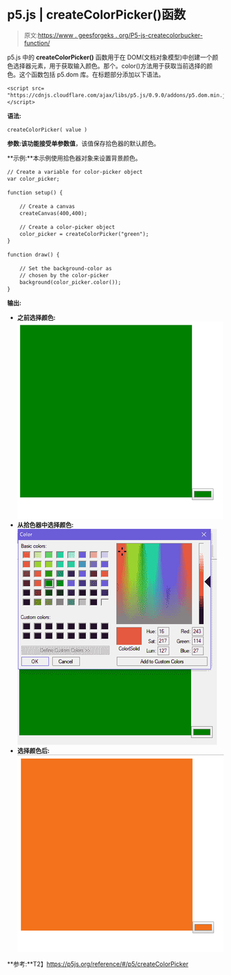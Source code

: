 # p5.js | createColorPicker()函数

> 原文:[https://www . geesforgeks . org/P5-js-createcolorbucker-function/](https://www.geeksforgeeks.org/p5-js-createcolorpicker-function/)

p5.js 中的 **createColorPicker()** 函数用于在 DOM(文档对象模型)中创建一个颜色选择器元素，用于获取输入颜色。那个。color()方法用于获取当前选择的颜色。这个函数包括 p5.dom 库。在标题部分添加以下语法。

```
<script src=
"https://cdnjs.cloudflare.com/ajax/libs/p5.js/0.9.0/addons/p5.dom.min.js"> 
</script>
```

**语法:**

```
createColorPicker( value )
```

**参数:**该功能接受单参数**值**，该值保存拾色器的默认颜色。

**示例:**本示例使用拾色器对象来设置背景颜色。

```
// Create a variable for color-picker object
var color_picker;

function setup() {

    // Create a canvas
    createCanvas(400,400);

    // Create a color-picker object 
    color_picker = createColorPicker("green");
}

function draw() {

    // Set the background-color as
    // chosen by the color-picker
    background(color_picker.color());
}                    
```

**输出:**

*   **之前选择颜色:**
    ![](img/0b2a0cd351c89fc821e485499171a2fa.png)
*   **从拾色器中选择颜色:**
    ![](img/d875a209616fc4b2959f7a14ac9a04ff.png)
*   **选择颜色后:**
    ![](img/a7cb815f42f4618907cda875f13cacc6.png)

**参考:**T2】https://p5js.org/reference/#/p5/createColorPicker